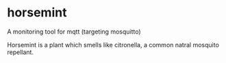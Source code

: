 # horsemint
A monitoring tool for mqtt (targeting mosquitto)

Horsemint is a plant which smells like citronella, a common natral mosquito repellant.
